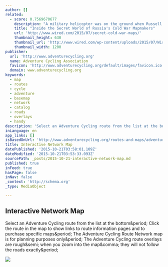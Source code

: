 ```yaml
---
author: []
related:
  - score: 0.7569670677
    description: "A military helicopter was on the ground when Russell Guy arrived at the helipad near Tallinn, Estonia, with a briefcase filled with $250,000 in cash. The place made him uncomfortable. It didn't look like a military base, not exactly, but there were men who looked like soldiers standing around. With guns."
    title: "Inside the Secret World of Russia's Cold War Mapmakers"
    url: 'http://www.wired.com/2015/07/secret-cold-war-maps/'
    thumbnail_height: 630
    thumbnail_url: 'http://www.wired.com/wp-content/uploads/2015/07/Wired_RussianMaps_060-1200x630-e1437163962187.jpg'
    thumbnail_width: 1200
publisher:
  url: 'http://www.adventurecycling.org'
  name: Adventure Cycling Association
  favicon: 'http://www.adventurecycling.org/default/images/favicon.ico'
  domain: www.adventurecycling.org
keywords:
  - map
  - routes
  - cycle
  - adventure
  - basemap
  - network
  - catalog
  - roads
  - overlays
  - handy
description: 'Select an Adventure Cycling route from the list at the bottom. Click the route in the map to show links to route information pages and to purchase specific maps. The Adventure Cycling Route Network map is for planning purposes only. The Adventure Cycling route overlays are rough; when you zoom into the map, they will not follow the roads exactly.'
inLanguage: en
app_links: []
isBasedOnUrl: 'http://www.adventurecycling.org/routes-and-maps/adventure-cycling-route-network/interactive-network-map/'
title: Interactive Network Map
datePublished: '2015-10-21T03:58:01.109Z'
dateModified: '2015-10-21T03:53:33.093Z'
sourcePath: _posts/2015-10-21-interactive-network-map.md
published: true
inFeed: true
hasPage: false
inNav: false
_context: 'http://schema.org'
_type: MediaObject

---
```

<article style=""><h1>Interactive Network Map</h1><p>Select an Adventure Cycling route from the list at the bottom&amp;period; Click the route in the map to show links to route information pages and to purchase specific maps&amp;period; The Adventure Cycling Route Network map is for planning purposes only&amp;period; The Adventure Cycling route overlays are rough&amp;semi; when you zoom into the map&amp;comma; they will not follow the roads exactly&amp;period;</p><img src="http://www.adventurecycling.org/default/assets/Image/Membership/Buttons%20and%20Ads/freemap_button2.jpg" /></article>